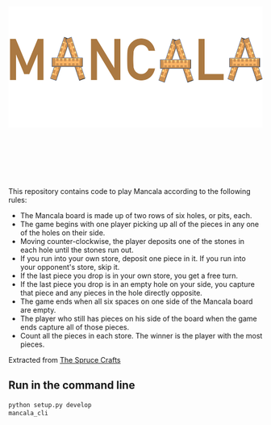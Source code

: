 <div align="center">
  <img height="240px" src="images/logo.png" alt="mancala_logo" style="padding-bottom: 100px !important;padding-top: 80px !important;"/>
</div>

This repository contains code to play Mancala according to the following rules:

- The Mancala board is made up of two rows of six holes, or pits, each. 
- The game begins with one player picking up all of the pieces in any one of the holes on their side.
- Moving counter-clockwise, the player deposits one of the stones in each hole until the stones run out.
- If you run into your own store, deposit one piece in it. If you run into your opponent's store, skip it.
- If the last piece you drop is in your own store, you get a free turn.
- If the last piece you drop is in an empty hole on your side, you capture that piece and any pieces in the hole directly opposite.
- The game ends when all six spaces on one side of the Mancala board are empty.
- The player who still has pieces on his side of the board when the game ends capture all of those pieces.
- Count all the pieces in each store. The winner is the player with the most pieces.

Extracted from [The Spruce Crafts](https://www.thesprucecrafts.com/how-to-play-mancala-409424)

## Run in the command line
```
python setup.py develop
mancala_cli
```